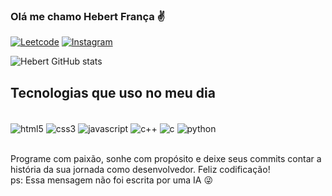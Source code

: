 ### Olá me chamo Hebert França ✌️

[![Leetcode](https://img.shields.io/badge/-LeetCode-FFA116?style=for-the-badge&logo=LeetCode&logoColor=black)](https://leetcode.com/devHebertfst)
[![Instagram](https://img.shields.io/badge/Instagram-E4405F?style=for-the-badge&logo=instagram&logoColor=white)](https://www.instagram.com/hebertfst)

![Hebert GitHub stats](https://github-readme-stats.vercel.app/api?username=devHebertfst&show_icons=true&theme=radical)

## Tecnologias que uso no meu dia

<div style = "display: inline_block"><br/>
  <img align = "center" alt="html5" src="https://img.shields.io/badge/HTML5-E34F26?style=for-the-badge&logo=html5&logoColor=white"/>
  <img align = "center" alt="css3" src="https://img.shields.io/badge/CSS3-1572B6?style=for-the-badge&logo=css3&logoColor=white"/>
  <img align = "center" alt="javascript" src="https://img.shields.io/badge/JavaScript-F7DF1E?style=for-the-badge&logo=javascript&logoColor=black"/>
  <img align = "center" alt="c++" src="https://img.shields.io/badge/C%2B%2B-00599C?style=for-the-badge&logo=c%2B%2B&logoColor=white"/>
  <img align = "center" alt="c" src="	https://img.shields.io/badge/C-00599C?style=for-the-badge&logo=c&logoColor=white"/>
  <img align = "center" alt="python" src="	https://img.shields.io/badge/Python-14354C?style=for-the-badge&logo=python&logoColor=white"/>
</div><br/>

Programe com paixão, sonhe com propósito e deixe seus commits contar a história da sua jornada como desenvolvedor. Feliz codificação!<br/>
ps: Essa mensagem não foi escrita por uma IA 😜

